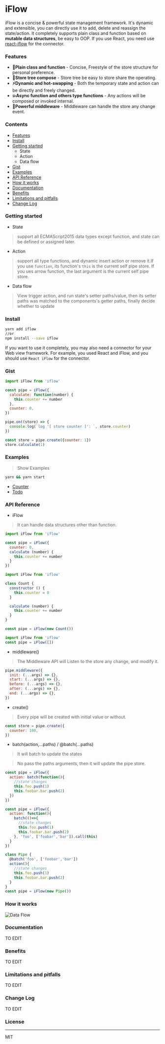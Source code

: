 # iFlow
iFlow is a concise & powerful state management framework. It's dynamic and extensible, you can directly use it to add, delete and reassign the state/action. It completely supports plain class and function based on **mutable data structures**, be easy to OOP. If you use React, you need use [react-iflow](https://github.com/unadlib/react-iflow) for the connector.

### Features
* **🎯Plain class and function** - Concise, Freestyle of the store structure for personal preference.
* **🏬Store tree compose** - Store tree be easy to store share the operating.
* **⚡️Dynamic and hot-swapping** - Both the temporary state and action can be directly and freely changed.
* **💥Async function and others type functions** - Any actions will be composed or invoked internal.
* **🚀Powerful middleware** - Middleware can handle the store any change event.

### Contents
* [Features](https://github.com/unadlib/iflow#features)
* [Install](https://github.com/unadlib/iflow#install)
* [Getting started](https://github.com/unadlib/iflow#getting-started)
    * State
    * Action
    * Data flow
* [Gist](https://github.com/unadlib/iflow#gist)
* [Examples](https://github.com/unadlib/iflow#examples)
* [API Reference](https://github.com/unadlib/iflow#api-reference)
* [How it works](https://github.com/unadlib/iflow#how-it-works)
* [Documentation](https://github.com/unadlib/iflow#documentation)
* [Benefits](https://github.com/unadlib/iflow#benefits)
* [Limitations and pitfalls](https://github.com/unadlib/iflow#limitations-and-pitfalls)
* [Change Log](https://github.com/unadlib/iflow#change-log)

### Getting started
* State
> support all ECMAScript2015 data types except function, and state can be defined or assigned later.
* Action
> support all type functions, and dynamic insert action or remove it.If you use `function`, its function's `this` is the current self pipe store. If you ues arrow function, the last argument is the current self pipe store.
* Data flow
> View trigger action, and run state's setter paths/value, then its setter paths was matched to the components's getter paths, finally decide whether to update
### Install
```bash
yarn add iflow
//or
npm install --save iflow
```
If you want to use it completely, you may also need a connector for your Web view framework. For example, you used React and iFlow, and you should use `React iFlow` for the connector.
### Gist
```javascript
import iFlow from 'iflow'

const pipe = iFlow({
  calculate: function(number) {
    this.counter += number
  },
  counter: 0,
})

pipe.on((store) => {
  console.log(`log '[ store counter ]': `, store.counter)
})

const store = pipe.create({counter: 1})
store.calculate(1)
```

### Examples
>Show Examples
```bash
yarn && yarn start
```
* [Counter](https://github.com/unadlib/iflow/tree/master/examples/counter)
* [Todo](https://github.com/unadlib/iflow/tree/master/examples/todo)
### API Reference
* iFlow
>It can handle data structures other than function.
```javascript
import iFlow from 'iflow'

const pipe = iFlow({
  counter: 0,
  calculate (number) {
    this.counter += number
  }
})
```
```javascript
import iFlow from 'iflow'

class Count {
  constructor () {
    this.counter = 0
  }

  calculate (number) {
    this.counter += number
  }
}

const pipe = iFlow(new Count())
```
```javascript
import iFlow from 'iflow'
const pipe = iFlow([])
```
* middleware()
>The Middleware API will Listen to the store any change, and modify it.
```javascript
pipe.middleware({
  init: (...args) => {},
  start: (...args) => {},
  before: (...args) => {},
  after: (...args) => {},
  end: (...args) => {},
})
```

* create()
>Every pipe will be created with initial value or without.
```javascript
const store = pipe.create({
  counter: 100,
})
```

* batch(action,...paths) / @batch(...paths)
>It will batch to update the states

>No pass the paths arguments, then it will update the pipe store.

```javascript
const pipe = iFlow({
  action: batch(function(){
    //state changes
    this.foo.push(1)
    this.foobar.bar.push(2)
  })
})
```
```javascript
const pipe = iFlow({
  action: function(){
    batch(()=>{
      //state changes
      this.foo.push(1)
      this.foobar.bar.push(2)
    }, 'foo', ['foobar','bar']).call(this)
  }
})
```
```javascript
class Pipe {
  @batch('foo', ['foobar','bar'])
  action(){
    //state changes
    this.foo.push(1)
    this.foobar.bar.push(2)
  }
}
const pipe = iFlow(new Pipe())
```

### How it works
![Data Flow](https://raw.githubusercontent.com/unadlib/iflow/master/doc/assets/flowChart.png)
### Documentation
TO EDIT
### Benefits
TO EDIT
### Limitations and pitfalls
TO EDIT
### Change Log
TO EDIT
### License

---
MIT